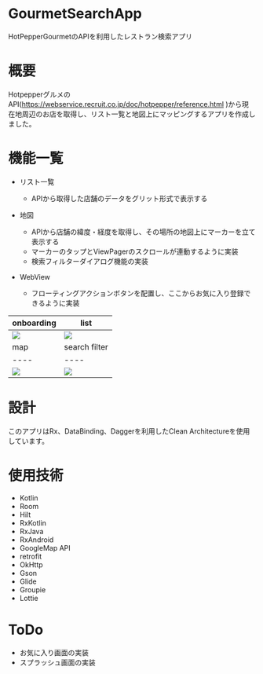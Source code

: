 # GourmetSearchApp
HotPepperGourmetのAPIを利用したレストラン検索アプリ

# 概要

HotpepperグルメのAPI(https://webservice.recruit.co.jp/doc/hotpepper/reference.html )から現在地周辺のお店を取得し、リスト一覧と地図上にマッピングするアプリを作成しました。

# 機能一覧

- リスト一覧
   - APIから取得した店舗のデータをグリット形式で表示する

- 地図
   - APIから店舗の緯度・経度を取得し、その場所の地図上にマーカーを立て表示する
   - マーカーのタップとViewPagerのスクロールが連動するように実装
   - 検索フィルターダイアログ機能の実装

- WebView
   - フローティングアクションボタンを配置し、ここからお気に入り登録できるように実装
   
|onboarding|  list  | 
| ---- | ---- | 
|  <img src="https://user-images.githubusercontent.com/48178913/133264852-e4c43c12-0e42-4b45-985f-9194d6666c26.gif" >  | <img src="https://user-images.githubusercontent.com/48178913/133265331-79050c02-0b7e-442e-89fa-fa5afb9aab0d.gif">  | 
|  map  |  search filter  |
| ---- | ---- |
|  <img src="https://user-images.githubusercontent.com/48178913/133267236-a7ff233c-390d-4fc0-99ec-a3369c07d760.mp4" >  | <img src="https://user-images.githubusercontent.com/48178913/133266962-3040a686-6cfa-4181-ad64-acd4378b90c5.mp4">  |

# 設計
このアプリはRx、DataBinding、Daggerを利用したClean Architectureを使用しています。

# 使用技術
- Kotlin
- Room
- Hilt
- RxKotlin
- RxJava
- RxAndroid
- GoogleMap API
- retrofit
- OkHttp
- Gson
- Glide
- Groupie
- Lottie

# ToDo
- お気に入り画面の実装
- スプラッシュ画面の実装
